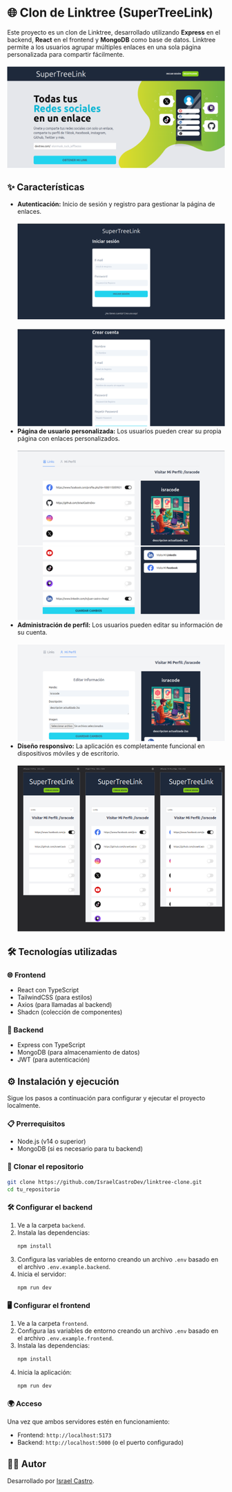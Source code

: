 # 🌐 Clon de Linktree (SuperTreeLink)

Este proyecto es un clon de Linktree, desarrollado utilizando **Express** en el backend, **React** en el frontend y **MongoDB** como base de datos. Linktree permite a los usuarios agrupar múltiples enlaces en una sola página personalizada para compartir fácilmente.
<img src="assets/linktree-clone-home.png" alt="Captura de pantalla" style="margin-top: 20px;">

## ✨ Características

- **Autenticación:** Inicio de sesión y registro para gestionar la página de enlaces.
  <img src="assets/linktree-clone-login.png" alt="Captura de pantalla" style="margin-top: 20px;">
  <img src="assets/linktree-clone-register.png" alt="Captura de pantalla" style="margin-top: 20px;">
- **Página de usuario personalizada:** Los usuarios pueden crear su propia página con enlaces personalizados.
  <img src="assets/linktree-clone-links.png" alt="Captura de pantalla" style="margin-top: 20px;">
  <img src="assets/linktree-clone-links-2.png" alt="Captura de pantalla">
- **Administración de perfil:** Los usuarios pueden editar su información de su cuenta.
  <img src="assets/linktree-clone-profile.png" alt="Captura de pantalla" style="margin-top: 20px;">
- **Diseño responsivo:** La aplicación es completamente funcional en dispositivos móviles y de escritorio.
  <img src="assets/linktree-clone-responsive.png" alt="Captura de pantalla" style="margin-top: 20px" >

## 🛠️ Tecnologías utilizadas

### 🌐 Frontend

- React con TypeScript
- TailwindCSS (para estilos)
- Axios (para llamadas al backend)
- Shadcn (colección de componentes)

### 🔧 Backend

- Express con TypeScript
- MongoDB (para almacenamiento de datos)
- JWT (para autenticación)

## ⚙️ Instalación y ejecución

Sigue los pasos a continuación para configurar y ejecutar el proyecto localmente.

### 📋 Prerrequisitos

- Node.js (v14 o superior)
- MongoDB (si es necesario para tu backend)

### 📂 Clonar el repositorio

```bash
git clone https://github.com/IsraelCastroDev/linktree-clone.git
cd tu_repositorio
```

### 🛠️ Configurar el backend

1. Ve a la carpeta `backend`.
2. Instala las dependencias:
   ```bash
   npm install
   ```
3. Configura las variables de entorno creando un archivo `.env` basado en el archivo `.env.example.backend`.
4. Inicia el servidor:
   ```bash
   npm run dev
   ```

### 🖥️ Configurar el frontend

1. Ve a la carpeta `frontend`.
2. Configura las variables de entorno creando un archivo `.env` basado en el archivo `.env.example.frontend`.
3. Instala las dependencias:
   ```bash
   npm install
   ```
4. Inicia la aplicación:
   ```bash
   npm run dev
   ```

### 🌍 Acceso

Una vez que ambos servidores estén en funcionamiento:

- Frontend: `http://localhost:5173`
- Backend: `http://localhost:5000` (o el puerto configurado)

## 👨‍💻 Autor

Desarrollado por [Israel Castro](https://github.com/IsraelCastroDev).
